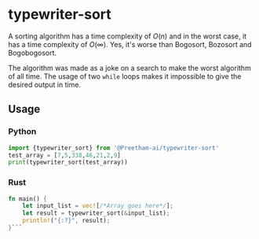 # typewriter-sort
A sorting algorithm has a time complexity of $`O(n)`$ and in the worst case, it has a time complexity of $`O( \infty )`$.
Yes, it's worse than Bogosort, Bozosort and Bogobogosort.

The algorithm was made as a joke on a search to make the worst algorithm of all time.
The usage of two ```while``` loops makes it impossible to give the desired output in time.

## Usage
### Python
```python
import {typewriter_sort} from '@Preetham-ai/typewriter-sort'
test_array = [7,5,338,46,21,2,9]
print(typewriter_sort(test_array))
```
### Rust
```rust
fn main() {
    let input_list = vec![/*Array goes here*/];
    let result = typewriter_sort(&input_list);
    println!("{:?}", result);
}```